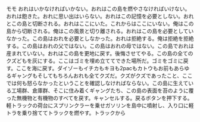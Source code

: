 モモ    おれはいかなければいかない。おれはこの島を燃やさなければいけない。おれは飽きた。おれに思い出はいらない。おれはこの記憶を必要としない。おれとこの島と切断される。おれはここにいた。これからはここにいない。俺はこの島から切断される。俺はこの風景と切り離される。おれはこの島を必要としていなかった。この島はおれを必要としなかった。おれは拒絶する。俺は拒絶を拒絶する。この島はおれの父ではない。この島はおれの母ではない。この島でおれは産まれていない。おれはこの島を更地に戻す。後悔させてやる。この島の全てのクズどもを灰にする。ここはゴミを埋め立ててできた場所だ。ゴミをゴミに戻す。ここを海に戻す。ダイゾーもイチカもキヨも2pacもカトウもお前もあらゆるギャングもそしてもちろんおれも全てクズだ。クズがクズであったこと、ここでは何も怒らなかったということを確認しなければならない。この島に生えている工場群、倉庫群、そこに住み着くギャングたち、この島の表面を苔のように覆った無機物と有機物のすべてを戻す。キャンセルする。戻るボタンを押下する。軽トラックの荷台にスプリンクラーを乗せガソリンを島中に噴射し、入り口に軽トラを乗り捨ててトラックを燃やす。トラックから